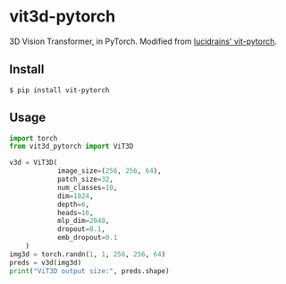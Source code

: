 # vit3d-pytorch
3D Vision Transformer, in PyTorch. Modified from [lucidrains' vit-pytorch](https://github.com/lucidrains/vit-pytorch).


## Install
```
$ pip install vit-pytorch
```

## Usage
```python
import torch
from vit3d_pytorch import ViT3D

v3d = ViT3D(
            image_size=(256, 256, 64),
            patch_size=32,
            num_classes=10,
            dim=1024,
            depth=6,
            heads=16,
            mlp_dim=2048,
            dropout=0.1,
            emb_dropout=0.1
    )
img3d = torch.randn(1, 1, 256, 256, 64)
preds = v3d(img3d)
print("ViT3D output size:", preds.shape)
```
